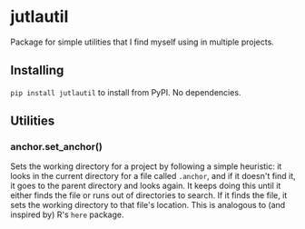 # jutlautil

Package for simple utilities that I find myself using in multiple projects.

## Installing
`pip install jutlautil` to install from PyPI. No dependencies.

## Utilities

### anchor.set_anchor()
Sets the working directory for a project by following a simple heuristic: it looks in the current directory for a file called `.anchor`, and if it doesn't find it, it goes to the parent directory and looks again. It keeps doing this until it either finds the file or runs out of directories to search. If it finds the file, it sets the working directory to that file's location. This is analogous to (and inspired by) R's `here` package.
